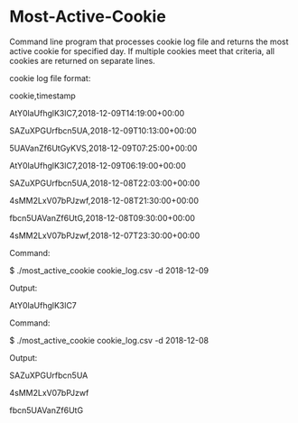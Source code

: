# Most-Active-Cookie

Command line program that processes cookie log file and returns the most active cookie for specified day. If multiple cookies meet that criteria, all cookies are returned on separate lines.

cookie log file format:

cookie,timestamp

AtY0laUfhglK3lC7,2018-12-09T14:19:00+00:00

SAZuXPGUrfbcn5UA,2018-12-09T10:13:00+00:00

5UAVanZf6UtGyKVS,2018-12-09T07:25:00+00:00

AtY0laUfhglK3lC7,2018-12-09T06:19:00+00:00

SAZuXPGUrfbcn5UA,2018-12-08T22:03:00+00:00

4sMM2LxV07bPJzwf,2018-12-08T21:30:00+00:00

fbcn5UAVanZf6UtG,2018-12-08T09:30:00+00:00

4sMM2LxV07bPJzwf,2018-12-07T23:30:00+00:00

Command:

$ ./most_active_cookie cookie_log.csv -d 2018-12-09

Output:

AtY0laUfhglK3lC7

Command:

$ ./most_active_cookie cookie_log.csv -d 2018-12-08

Output:

SAZuXPGUrfbcn5UA

4sMM2LxV07bPJzwf

fbcn5UAVanZf6UtG
